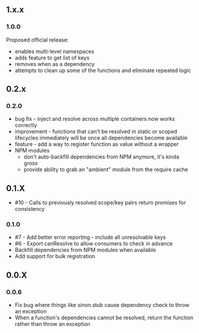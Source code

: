 ## 1.x.x

### 1.0.0

Proposed official release:

 * enables multi-level namespaces
 * adds feature to get list of keys
 * removes when as a dependency
 * attempts to clean up some of the functions and eliminate repeated logic

## 0.2.x

### 0.2.0
 * bug fix - inject and resolve across multiple containers now works correctly
 * improvement - functions that can't be resolved in static or scoped lifecycles immediately will be once all dependencies become available
 * feature - add a way to register function as value without a wrapper
 * NPM modules
 	* don't auto-backfill dependencies from NPM anymore, it's kinda gross
 	* provide ability to grab an "ambient" module from the require cache

## 0.1.X

 * #10 - Calls to previously resolved scope/key pairs return promises for consistency

### 0.1.0

 * #7 - Add better error reporting - include all unresolvable keys
 * #6 - Export canResolve to allow consumers to check in advance
 * Backfill dependencies from NPM modules when available
 * Add support for bulk registration

## 0.0.X

### 0.0.6
 * Fix bug where things like sinon.stub cause dependency check to throw an exception
 * When a function's dependencies cannot be resolved, return the function rather than throw an exception
